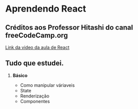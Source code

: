 # Aprendendo React

   <h2>Créditos aos Professor Hitashi do canal freeCodeCamp.org </h2>
      <a href= "https://www.youtube.com/watch?v=Bvwq_S0n2pk&t=8544s&ab_channel=freeCodeCamp.org" target = "_blank" > Link da video da aula de React </a>

 <h2>Tudo que estudei.</h2>

<ol type ="1"> 
   <li> <strong>Básico</strong></li>
   <ul> 
      <li>Como manipular váriaveis </li>
      <li>State </li>
      <li>Renderização </li>
      <li>Componentes </li>
   </ul>
   <br>
</ol>
